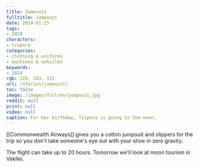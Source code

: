 ```yaml
---
title: Jumpsuit
fulltitle: Jumpsuit
date: 2024-01-25
tags:
- 2024
characters:
- tzipora
categories:
- clothing & uniforms
- machines & vehicles
keywords:
- 2024
rgb: 228, 103, 115
url: /stories/jumpsuit/
toc: false
image: /images/fullres/jumpsuit.jpg
reddit: null
print: null
video: null
caption: For her birthday, Tzipora is going to the moon.
---
```

[[Commonwealth Airways]] gives you a cotton jumpsuit and slippers for the trip so you don't take someone's eye out with your shoe in zero gravity.

The flight can take up to 20 hours. Tomorrow we'll look at moon tourism in Vekllei.
